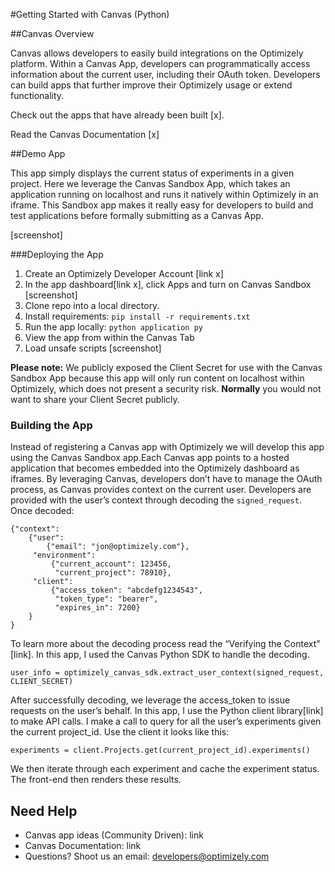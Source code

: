 #Getting Started with Canvas (Python)

##Canvas Overview

Canvas allows developers to easily build integrations on the Optimizely platform. Within a Canvas App, developers can programmatically access information about the current user, including their OAuth token. Developers can build apps that further improve their Optimizely usage or extend functionality. 

Check out the apps that have already been built [x].

Read the Canvas Documentation [x] 

##Demo App

This app simply displays the current status of experiments in a given project. Here we leverage the Canvas Sandbox App, which takes an application running on localhost and runs it natively within Optimizely in an iframe. This Sandbox app makes it really easy for developers to build and test applications before formally submitting as a Canvas App. 

[screenshot]

###Deploying the App
1. Create an Optimizely Developer Account [link x]
2. In the app dashboard[link x], click Apps and turn on Canvas Sandbox [screenshot]
3. Clone repo into a local directory.
4. Install requirements: `pip install -r requirements.txt`
5. Run the app locally: `python application py`
6. View the app from within the Canvas Tab
7. Load unsafe scripts [screenshot] 

**Please note:** We publicly exposed the Client Secret for use with the Canvas Sandbox App because this app will only run content on localhost within Optimizely, which does not present a security risk. <b> Normally</b> you would not want to share your Client Secret publicly. 

### Building the App

Instead of registering a Canvas app with Optimizely we will develop this app using the Canvas Sandbox app.Each Canvas app points to a hosted application that becomes embedded into the Optimizely dashboard as iframes. By leveraging Canvas, developers don’t have to manage the OAuth process, as Canvas provides context on the current user. Developers are provided with the user’s context through decoding the `signed_request`. Once decoded:
```
{"context":
    {"user":
        {"email": "jon@optimizely.com"},
     "environment":
         {"current_account": 123456,
          "current_project": 78910},
     "client":
         {"access_token": "abcdefg1234543",
          "token_type": "bearer",
          "expires_in": 7200}
    }
}
```
To learn more about the decoding process read the “Verifying the Context” [link]. In this app, I used the Canvas Python SDK to handle the decoding. 

```
user_info = optimizely_canvas_sdk.extract_user_context(signed_request, CLIENT_SECRET)
``` 
After successfully decoding, we leverage the access_token to issue requests on the user’s behalf. In this app, I use the Python client library[link] to make API calls. I make a call to query for all the user’s experiments given the current project_id. Use the client it looks like this:

`experiments = client.Projects.get(current_project_id).experiments()`

We then iterate through each experiment and cache the experiment status. The front-end then renders these results. 


## Need Help

* Canvas app ideas (Community Driven): link 
* Canvas Documentation: link
* Questions? Shoot us an email: developers@optimizely.com

